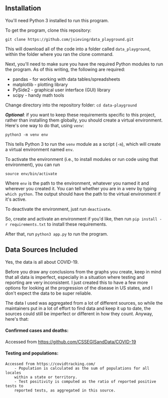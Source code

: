
## Installation

You'll need Python 3 installed to run this program.

To get the program, clone this repository:

`git clone https://github.com/jsieving/data_playground.git`

This will download all of the code into a folder called `data_playground`, within the folder where you ran the clone command.

Next, you'll need to make sure you have the required Python modules to run the program. As of this writing, the following are required:

* pandas - for working with data tables/spreadsheets
* matplotlib - plotting library
* PySide2 - graphical user interface (GUI) library
* scipy - handy math tools

Change directory into the repository folder:
`cd data-playground`

***Optional***: if you want to keep these requirements specific to this project, rather than installing them globally, you should create a virtual environment. Here's one way to do that, using `venv`:

`python3 -m venv env`

This tells Python 3 to run the `venv` module as a script (`-m`), which will create a virtual environment named `env`.

To activate the environment (i.e., to install modules or run code using that environment), you can run

`source env/bin/activate`

Where `env` is the path to the environment, whatever you named it and wherever you created it. You can tell whether you are in a venv by typing `which python`. The output should have the path to the virtual environment if it's active.

To deactivate the environment, just run `deactivate`.

So, create and activate an environment if you'd like, then run `pip install -r requirements.txt` to install these requirements.

After that, run `python3 app.py` to run the program.

## Data Sources Included

Yes, the data is all about COVID-19.

Before you draw any conclusions from the graphs you create, keep in mind that all data is imperfect, especially in a situation where testing and reporting are very inconsistent. I just created this to have a few more options for looking at the progression of the disease in US states, and I don't expect the data to be super reliable.

The data I used was aggregated from a lot of different sources, so while the maintainers put in a lot of effort to find data and keep it up to date, the sources could still be imperfect or different in how they count. Anyway, here's that:

#### Confirmed cases and deaths:
Accessed from https://github.com/CSSEGISandData/COVID-19

#### Testing and populations:
    Accessed from https://covidtracking.com/
        - Population is calculated as the sum of populations for all locales
        within a state or territory.
        - Test positivity is computed as the ratio of reported positive tests to
        reported tests, as aggregated in this source.
